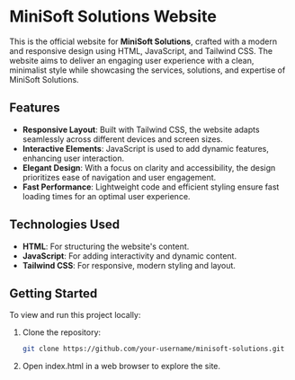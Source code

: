 # MiniSoft Solutions Website

This is the official website for **MiniSoft Solutions**, crafted with a modern and responsive design using HTML, JavaScript, and Tailwind CSS. The website aims to deliver an engaging user experience with a clean, minimalist style while showcasing the services, solutions, and expertise of MiniSoft Solutions.

## Features

- **Responsive Layout**: Built with Tailwind CSS, the website adapts seamlessly across different devices and screen sizes.
- **Interactive Elements**: JavaScript is used to add dynamic features, enhancing user interaction.
- **Elegant Design**: With a focus on clarity and accessibility, the design prioritizes ease of navigation and user engagement.
- **Fast Performance**: Lightweight code and efficient styling ensure fast loading times for an optimal user experience.

## Technologies Used

- **HTML**: For structuring the website's content.
- **JavaScript**: For adding interactivity and dynamic content.
- **Tailwind CSS**: For responsive, modern styling and layout.

## Getting Started

To view and run this project locally:

1. Clone the repository:
   ```bash
   git clone https://github.com/your-username/minisoft-solutions.git
2. Open index.html in a web browser to explore the site.
